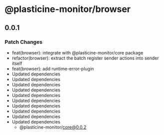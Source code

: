 # @plasticine-monitor/browser

## 0.0.1

### Patch Changes

- feat(browser): integrate with @plasticine-monitor/core package
- refactor(browser): extract the batch register sender actions into sender itself
- feat(browser): add runtime-error-plugin
- Updated dependencies
- Updated dependencies
- Updated dependencies
- Updated dependencies
- Updated dependencies
- Updated dependencies
- Updated dependencies
- Updated dependencies
- Updated dependencies
- Updated dependencies
  - @plasticine-monitor/core@0.0.2
